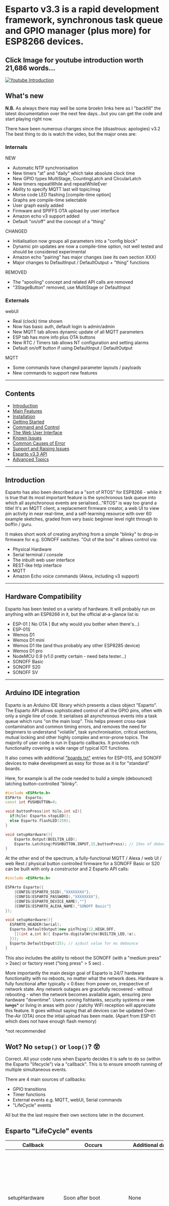 # Esparto v3.3 is a rapid development framework, synchronous task queue and GPIO manager (plus more) for ESP8266 devices.

## Click Image for youtube introduction worth 21,686 words...

[![Youtube Introduction](https://img.youtube.com/vi/phi1V2tMpEU/0.jpg)](https://youtu.be/phi1V2tMpEU)

## What's new

**N.B.** As always there may well be some broekn links here as I "backfill" the latest documentation over the next few days...but you can get the code and start playing right now.

There have been numerous changes since the (disastrous: apologies) v3.2 The best thing to do is watch the video, but the major ones are:

### Internals

NEW
* Automatic NTP synchronisation
* New timers "at" and "daily" which take absolute clock time
* New GPIO types MultiStage, CountingLatch and CircularLatch
* New timers repeatWhile and repeatWhileEver
* Ability to specify MQTT last will topic/msg
* Morse code LED flashing [compile-time option]
* Graphs are compile-time selectable
* User graph easily added
* Firmware and SPIFFS OTA upload by user interface
* Amazon echo v3 support added
* Default "on/off" and the concept of a "thing"

CHANGED
* Initialisation now groups all parameters into a "config block"
* Dynamic pin updates are now a compile-time option, not well tested and should be considered experimental
* Amazon echo "pairing" has major changes (see its own section XXX)
* Major changes to DefaultInput / DefaultOutput + "thing" functions

REMOVED
* The "spooling" concept and related API calls are removed
* "3StageButton" removed, use MultiStage or DefaultInput

### Externals
 webUI
* Real (clock) time shown
* Now has basic auth, default login is admin/admin
* New MQTT tab allows dynamic update of all MQTT parameters
* ESP tab has more info plus OTA buttons
* New RTC / Timers tab allows NT configuration and setting alarms
* Default on/off button if using DefaultInput / DefaultOutput

MQTT

* Some commands have changed parameter layouts / payloads
* New commands to support new features

***

## Contents

* [Introduction](./README.md#introduction)
* [Main Features](../master/README.md#main-features)
* [Installation](../master/README.md#installation)
* [Getting Started](../master/README.md#getting-started)
* [Command and Control](../master/README.md#command-and-control)
* [The Web User Interface](../master/README.md#the-web-user-interface)
* [Known Issues](../master/README.md#known-issues)
* [Common Causes of Error](../master/README.md#common-causes-of-error)
* [Support and Raising Issues](../master/README.md#support-and-raising-issues)
* [Esparto v3.3 API](../master/README.md#esparto-v33-api)
* [Advanced Topics](../master/README.md#advanced-topics)

***

## Introduction

Esparto has also been described as a "sort of RTOS" for ESP8266 - while it is true that its most important feature is the synchronous task queue into which all asynchronous events are serialised..."RTOS" is way too grand a title!
It's an MQTT client, a replacement firmware creator, a web UI to view pin activity in near real-time, and a self-learning resource with over 60 example sketches, graded from very basic beginner level right through to boffin / guru.

It makes short work of creating anything from a simple "blinky" to drop-in firmware for e.g. SONOFF switches. "Out of the box" it allows control via:

* Physical Hardware
* Serial terminal / console
* The inbuilt web user interface
* REST-like http interface
* MQTT
* Amazon Echo voice commands (Alexa, including v3 support)

***

## Hardware Compatibility

Esparto has been tested on a variety of hardware. It will probably run on anything with an ESP8266 in it, but the official at-a-glance list is:

*	ESP-01 [ No OTA ] But why would you bother when there's...)
*	ESP-01S
*	Wemos D1
*	Wemos D1 mini 
*	Wemos D1 lite (and thus probably any other ESP8285 device)
*	Wemos D1 pro
*	NodeMCU 0.9 (v1.0 pretty certain - need beta tester...)
*	SONOFF Basic
*	SONOFF S20
*	SONOFF SV

***

## Arduino IDE integration

Esparto is an Arduino IDE library which presents a class object "Esparto". The Esparto API allows sophisticated control of all the GPIO pins, often with only a single line of code. It serialises all asynchronous events into a task queue which runs "on the main loop". This helps prevent cross-task contamination and common timing errors, and removes the need for beginners to understand "volatile", task synchronisation, critical sections, mutual locking and other highly complex and error-prone topics. The majority of user code is run in Esparto callbacks.
It provides rich functionality covering a wide range of typical IOT functions.

It also comes with additional ["boards.txt"](../master/sonoff_boards.txt) entries for ESP-01S, and SONOFF devices to make development as easy for those as it is for "standard" boards.

Here, for example is all the code needed to build a simple (debounced) latching button-controlled "blinky".

```cpp
#include <ESPArto.h>
ESPArto  Esparto;
const int PUSHBUTTON=0;

void buttonPress(int hilo,int v2){
  if(hilo) Esparto.stopLED();
  else Esparto.flashLED(250);
}

void setupHardware(){
    Esparto.Output(BUILTIN_LED);
    Esparto.Latching(PUSHBUTTON,INPUT,15,buttonPress); // 15ms of debouncing
}
```
At the other end of the spectrum, a fully-functional MQTT / Alexa / web UI / web Rest / physical button controlled firmware for a SONOFF Basic or S20 can be built with only a constructor and 2 Esparto API calls:
```cpp
#include <ESPArto.h>

ESPArto Esparto({
    {CONFIG(ESPARTO_SSID),"XXXXXXXX"},
    {CONFIG(ESPARTO_PASSWORD),"XXXXXXXX"},
    {CONFIG(ESPARTO_DEVICE_NAME),""}
    {CONFIG(ESPARTO_ALEXA_NAME),"SONOFF Basic"}
});

void setupHardware(){
  ESPARTO_HEADER(Serial); 
  Esparto.DefaultOutput(new pinThing(12,HIGH,OFF,
  	[](int a,int b){ Esparto.digitalWrite(BUILTIN_LED,!a); 
  }));    
  Esparto.DefaultInput(25); // ajdust value for ms debounce
}
```
This also includes the ability to reboot the SONOFF (with a "medium press" > 2sec) or factory reset  ("long press" > 5 sec) .

More importantly the main design goal of Esparto is 24/7 hardware functionality with no reboots, no matter what the network does. Hardware is fully functional after typically < 0.6sec from power on, irrespective of network state. Any network outages are gracefully recovered - without rebooting - when the network becomes available again, ensuring zero hardware "downtime".
Users running fishtanks, security systems or ~~iron lungs~~* or living in areas with poor / patchy WiFi reception will appreciate this feature.
It goes without saying that all devices can be updated Over-The-Air (OTA) once the intial upload has been made. (Apart from ESP-01 which does not have enough flash memory)

*not recommended

## Wot? No `setup()` or `loop()`? :astonished:

Correct. All your code runs when Esparto decides it is safe to do so (within the Esparto "lifecycle") via a "callback". This is to ensure smooth running of multiple simultaneous events.

There are 4 main sources of callbacks:

* GPIO transitions
* Timer functions
* External events e.g. MQTT, webUI, Serial commands
* "LifeCycle" events

All but the the last require their own sections later in the document.

## Esparto "LifeCycle" events

| Callback | Occurs | Additional data | Notes |
|--------------------|---------------------------------------------------------------------------------------------------------------------|---------------------------------------------|-----------------------------------------------------------------------------------------------------------------------------------------------------------------------------------|
| setupHardware | Soon after boot | None | MUST be included, all others are optional. Include here any GPIO initialisation and code you would normally include in setup() DO NOT attempt to manually connect to your WiFi!!! |
| onWiFiConnect | Once router has assigned IP address | None | Rarely may occur BEFORE setupHardware do not include any code that depends on setupHardware having completed |
| onWiFiDisconnect | When router disconnects | None | See above |
| onMqttConnect | When a successful connection is made to an MQTT broker | None | You must subscribe here to any topics of interest. This is the only place where it makes sense to do so |
| onMqttDisconnect | When connection to MQTT broker is lost | None |  |
| onRTC | When valid time has been established | None | Once only per boot. This is where to put your daily timers using at and/or daily. Nowhere else is suitable |
| onClockTick | Once per second | No of milliseconds Since midnight | Do NOT use this for timing! Use the correct timer function. Value is indicative rather than accurate |
| onTimeSync | After periodic re-sync with NTP server | Raw timestamp (Ms since epoch) |  |
| onConfigItemChange | Whenever any config item changes value via webUI, MQTT etc or through code. | Item name, new value |  |
| onPinConfigChange | A defined GPIO pin has had its config values changed | Pin number, 1st value, 2nd value | The values depend on the type of pin, see the relevant pin documentation |
| onOtaStart | Before OTA update starts | Type (SPIFFS/Firmware) |  |
| onOtaProgress | During OTA upload | Type (SPIFFS/Firmware), percentage complete |  |
| onOtaEnd | When OTA complete | Type (SPIFFS/Firmware) |  |
| onReboot | Badly named, should be “justBeforeReboot” can be initiated by webUi, MQTT command, physical hardware on GPIO0 | None | On exit from your code, the device will reboot (soft reset) |
| onFactoryReset | Badly named, should be “justBeforeFactoryReset” can be initiated by webUi, MQTT command, physical hardware on GPIO0 | None | On exit from your code, the device will “hard reset” to factory settings, i.e. all configuration data and saved WiFI connections will be lost |
| userLoop | Once per main loop cycle, after all other actions complete | None | This is included merely for future expansion. If you think you need to use it, you are almost certainly wrong: contact the author. |
Most commonly you will define GPIOs for input and output in setupHardware. Each of these may have its own callback for when activity occurs on the pin, though many pin types have a great amount of automatic functionality already built-in. In many common scenarios, there will be little for your code to do.
Next in the `onMqttConnect` callback you will subscribe to your own topics which are specific to your app (if any). Each topic will need its own callback which Esparto will execute whenever a user publishes that topic. Esparto comes with a lot of MQTT functionality already built-in.

*N.B.* Much of the MQTT functionality can be used without needing an MQTT broker, by using the web REST interface or the webUI itself

Esparto also publishes frequent statistics and / or GPIO status if required and has extensive diagnostic features for advanced users

In summary, you "plug in" short pieces of user code (callbacks) that make up the specifics of your app into the appropriate place in Esparto's lifecycle to respond to the relevant real-world events.
This enables extremely rapid development of "bomb-proof" code using mutiple simultaneous complex sensors / actuators. Say goodbye to WDT resets and "random" crashes (which - of course - are never actually random, but caused by bugs in your code)
***
# Main Features

## Ease of use

* Voice-driven compatibility with Amazon Echo (Alexa)
* WiFi + MQTT control built-in and ready "out of the box" (if needed: not mandatory)
* Extremely simple programming interface with Arduino IDE, fully cross-referenced API
* Numerous (61) working code examples, making it an ideal self-teaching tool
* Flexibility: create apps from simple "blinky" to fully-featured, complex, resilient IOT / home automation firmware
* Tested on a wide variety of hardware: ESP-01, SONOFF, Wemos D1, NodeMCU etc
* Main-loop synchronous task queue removes need to understand complex concepts e.g. `volatile`, ISRs, co-operative multitasking etc

## Rapid development

* Most common errors and "gotchas" avoided
* Many flexible GPIO options pre-configured e.g. fully debounced rotary encoder support with a single line of code
* Create MQTT controlled firmware in only a few lines of code
* User code hugely simplified, consisting mainly of short callback functions
* Several flexible asynchronous LED flashing functions including slow PWM, arbitrary pattern e.g. "... --- ..." for SOS, 

## "Industrial strength"

* 24/7 Hardware functionality, irrespective of network status
* Captive portal AP mode for initial configuration 
* Copes resiliently with WiFi outage or total network loss, reconnecting automatically without requiring reboot
* OTA updates (except ESP-01)
* Main-loop synchronous queue avoids common WDT resets
* Web UI with near-real-time GPIO status and MQTT simulator
* Numerous command / control functions
* Highly configurable through Web UI

***

# Installation

## :computer: Install (or upgrade to) 

* Arduino IDE 1.8.9 https://www.arduino.cc/en/Main/Software
* ESP8266 core 2.5.2 https://github.com/esp8266/arduino

## :books: Install the following third-party libraries 

Arduino's own site has a good tutorial on adding 3rd-party libraries: <https://www.arduino.cc/en/Guide/Libraries>

* ESPAsyncTCP 1.1.0 <https://github.com/me-no-dev/ESPAsyncTCP>
* ESPAsyncUDP  1.0.0 <https://github.com/me-no-dev/ESPAsyncUDP>
* ESPAsyncWebserver - There have been a number of issue with this (otherwise) great library. Until those issues are fully resolved you will need to a) uninstall any previous copy you hvae and b) install the patched "fork": <https://github.com/philbowles/ESPAsyncWebServer>

* PubSubClient v2.6 <https://github.com/knolleary/pubsubclient.> Be careful: there are two or three MQTT client libraries out there for Arduino - do not be tempted to use any other than the above: they simply won't work.

## :hammer_and_wrench: Install required tools 

* Sketch data uploader <https://github.com/esp8266/arduino-esp8266fs-plugin>

* Exception decoder <https://github.com/me-no-dev/EspExceptionDecoder> This last item is optional - until your code crashes! When (not _if_) it does so, you will need to provide the author with a decoded stack dump, and this is the tool to do it. See the issues / support section coming up.
Spoiler alert: No support will be given to exception / crash issues without a decoded stack dump, so you really should install this.

## :herb: Install Esparto v3 itself 

## :open_file_folder: Copy the data folder to the root folder of any sketch you write that uses WiFi or MQTT 

This also applies to the sample sketches: Any that use WiFi / MQTT _must_ have the data folder copied to their root folder.

***

# Getting Started

There are 61 example sketches included with Esparto. While the full API is documented here, there is no better way to learn than by compiling and running the examples in the order they appear.
They have been deliberately graded to build on each other, and each contains its own documentation. Thus "the documentation" consists not only this file and its linked files and appendices, but also the **_comments in the example sketches_** so bearing in mind that support will not be provided to users who have not read the documentation, it would be a good idea to look at them, run them and understand how Esparto works before dealing with anything you think may be a problem.

There is also a youtube channel with instructional videos being added (slowly)

 [Youtube channel (instructional videos)](https://www.youtube.com/channel/UCYi-Ko76_3p9hBUtleZRY6g)

## :pushpin: Decide what GPIOs you will be using.

For each GPIO you use you need to decide which Esparto pin type best matches your requirements. Having done this, write a callback routine that takes two int values: `void myGPIOCallback(int i1, int i2){ ...do something... }` In all cases, i1 is the state of the pin that caused the callback event, usually 1 or 0. In many cases i2 is the micros() value of when the event occured.

Decide what actions should be taken when the pin changes and add that code to the callback.

Now add the definition of the GPIO to the `setupHardware` callback

## :stopwatch: Decide on any periodic events you need

For each time-based event, you need to define a callback which will be a void-returing function with no parameters: `void myTimerCallback(void){ ...do something... }`

Add the code to handle the event into the callback, and add the timer defintion to the `setupHardware` callback

## :dizzy: Choose which lifecycle events you will monitor

For each of these you will need to define the specific callback as described in the section above: [Lifecycle Callbacks](../master/README.md#esparto-lifecycle)

Add your lifecycle event code to the callback.

Perhaps the most commonly-used event will be `onMqttConnect`. Decide what topics of your own you will react to, and for each one of them, write a callback:

```cpp
void myTopic1(vector<string> vs){ handle topic1 }
void myTopic2(vector<string> vs){ handle topic2 }
...
```

Full description of the callback and its parameters are given here: [Command handling & MQTT messaging](../master/api_mqtt.md)

## :heavy_check_mark: Final check:

You should now have:

* a `setupHardware` callback which initalise all your GPIOs and timers
* a user-defined callback for each GPIO
* a user-defined callback for each timer function
* (optionally) some Esparto lifecycle callbacks populated with user-written code
* (optionally) an MQTT callback for each user topic

If your board has a choice, choose 1M SPIFFS option for any 4MB device (e.g. Wemos D1 mini etc) or 128K SPIFFS for 1M devices (ESP-01, SONOFF etc).

Compile the code. WARNING: it is best to select "Erase Flash: only sketch" in the IDE. If you select "...All Flash Contents" you will have to re-upload the sketch data (see next) every time after you compile.

## :spider_web: Upload the webserver data files (Tools/ESP8266 Sketch Data Upload)

If you are using WiFi or MQTT and you have not previously performed this step since the device was factory reset...
Or, if you foolishly selected "Erase Flash: All Flash Contents" in the previous step, then copy the data folder to your sketch folder and use the tools menu in the IDE to upload the data to your device.
In theory, you should only ever need to do this once to each new device.

Now, you need to perform _*the most important step*_ before running Esparto:

:electric_plug: :recycle: _*UNPLUG THE DEVICE OR OTHERWISE POWER IT OFF*_

Wait a second or two, and plug the device back in, not forgetting to reopen the Serial monitor window of the IDE if you need to see diagnostic messages.
This step is required (not just for Esparto) due to a bug in the ESP8266 firmware which can (and frequently _does_) cause crash / reboot the first time (and only the first time) after a Serial flash upload.

...which brings us nicely on to:

# Command and control

While the primary source of control commands is likely to be MQTT, Esparto will function quite happily without MQTT as it has both a web UI which can control it graphically and a REST-like http interface that simulates MQTT.

The fundamental unit of control is a "command" and it can orginate from a variety of sources. In the examples we will concentrate on "reboot" because it is simple to understand. Assuming your device is a Wemos D1 mini named "testbed" on 192.168.1.42, any of the following will initiate command:

* typing cmd/reboot into the Serial input
* publishing testbed/cmd/reboot to MQTT
* publishing wemosd1mini/cmd/reboot to MQTT **N.B** This will reboot all other Wemos D1 minis!
* publishing all/cmd/reboot to MQTT **N.B.** This will reboot **every** Esparto device
* visiting <http://192.168.1.42/rest/cmd/reboot>
* visiting <http://testbed.local> and clicking on the "reboot" button (this "invokes" cmd/reboot internally)
* visiting <http://192.168.1.42,> navigating to the "run" tab, selecting "cmd/reboot" from the drop-down menu and clicking "Simulate MQTT"
* calling `Esparto.invokeCmd("cmd/reboot");` from your own code (this "invokes" cmd/reboot internally)
* calling ``reboot()`` from your code
* Default (specific to reboot only) holding down GPIO0 for > 2sec if you have a ``DefaultInput`` defined

The point here is that Esparto has a number of built-in commands which _look like_ MQTT topics, but can be invoked without having to actually have an MQTT broker.
If you are going to be doing your own coding then you _must_ read in full first: [Command handling & MQTT messaging](../master/api_mqtt.md)

## Built-in commands

Some topics have a subtopic (e.g. a pin number to operate on) and others have specific payoad formats

Where you see {0/1} this means either a 0 or a 1 is valid, nothing else is.
Where a payload has multiple values separated by comms, you **must** proved values for all the fields, even if they are empty. For example if you don't care about B in A,B,C you would enter A,,C for the payload

Many commands will respond to MQTT (if in use) the payload is shown in [ square brackets ]

| Command | Sub command | PAYLOAD | MQTT Response | Notes |
|-----------------|-------------|----------------------------|------------------|-------------------------------------------|
| cmd/config/get | varname |  | data[name=value] | User-defined config item |
| cmd/config/set | varname | value | data[name=value] |  |
| cmd/echo/listen |  |  |  | Discovery or “pairing” mode |
| cmd/echo/rename |  | new Alexa name |  |  |
| cmd/factory |  |  |  |  |
| cmd/help |  |  | log xN | Produce this list |
| cmd/info |  |  | Info[name=value] | Internal variables |
| cmd/mqtt |  | srv,port,user,pass,lwt,msg |  | Change MQTT broker |
| cmd/ntp |  | GMT,srv1,srv2 |  | Change NTP servers and/or offset from GMT |
| cmd/pin/cfg | pin# | v1,v2 |  |  |
| cmd/pin/choke | pin# | rate |  | Throttle pin |
| cmd/pin/flash | pin# | rate |  | 50% duty cycle |
| cmd/pin/get | pin# |  | gpio/pin#[{0|1}] |  |
| cmd/pin/pattern | pin# | timebase,pattern |  |  |
| cmd/pin/pwm | pin# | period,duty |  |  |
| cmd/pin/set | pin# | {0|1} | gpio/pin#[{0|1}] |  |
| cmd/pin/stop | pin# |  |  | Stop flashing |
| cmd/reboot |  |  |  |  |
| cmd/rename |  | device,ssid,pass |  |  |
| cmd/switch |  | {0|1} | state[{0/1}] |  |
| cmd/time/at |  | hh:mm:ss,{0|1} |  | Set one-off alarm |
| cmd/time/daily |  | hh:mm:ss,{0|1} |  | Set daily alarm |
| cmd/time/set |  | n =mS since 00:00 |  | Arbitrarily set time (mS since midnight) |
| cmd/time/sync |  |  |  | Force NTP sync |
*Examples:*

* MQTT command testbed/cmd/pin/set/4 with payload of "1" sets GPIO3 HIGH and Esparto publishes testbed/gpio/4 ["1"]
* <http://testbed.local/cmd/config/set/blinkrate/150> sets Config Item "blinkrate" to "150" and publishes testbed/data  ["blinkrate=150"]
* on webUI "run" tab dropdown: cmd/pin/pwm/4 with payload "2000,25" flashes GPIO4 for 500mS every 2 seconds

## Note on REST-like interface (or Serial keyboard)

When using commands such as: <http://testbed.local/rest/cmd/config/set/blinkrate/150> the payload is taken to be the last part of the command, i.e. 150 in this case. Technically speaking, since all commands _have_ a payload (even if its blank)
so that cmd/info for example should be typed as <http://testbed.local/rest/cmd/info/> (note trailing "/") or it will show up as ...cmd/info with a payload of "info". This will still work since cmd/info ignores any payload, but: jus' sayin'...

[Command handling & MQTT messaging](/api_mqtt.md) is essential reading for matery of this section.
***

# The Web User Interface

**NB Images to follow!**

All of the images that follow are collected together into a handy PDF "cheat sheet". Each page is designed to fit exactly onto a sheet of A4 should you wish to print any of them

* [Low-res (faster download) 1MB:](../master/assets/webUI%20cheat%20sheet%20sml.pdf)
* [High-res (better quality) 4MB:](../master/assets/webUI%20cheat%20sheet.pdf)

## Default view (WiFi Tab)

![Esparto Logo](/assets/v3default.jpg)

## Common controls

The row of icons each represent a different tab. Clicking takes you to the relevant tab, descriptions of which follow here.
The heart should "beat" once per second, to show the MCU is functioning correctly. If there is a (hopefully) green light to its left, that shows a good link to MQTT. If the light is red, MQTT is unavailable. No light will be shown if you decide not use MQTT

(see the advanced topics section) [Throttling](../README.md#throttling)

## Notes on WiFi tab

* If you enter incorrect credentials, Esparto will enter AP mode after 3 minutes (or immediately on a brand new MCU)
* Make sure your Alexa name is easy to pronounce and hard to mis-hear.

***
## GPIO Panel

![Esparto Logo](/assets/v3gpio.jpg)

## Notes on GPIO Panel

* The grey unusable pins are usually the ones that are used by the external SPI Flash on most ESP8266 boards
* For the meaning of "raw" and "cooked" see: [Raw and Cooked Pins](../master/api_gpio.md#important-concepts-raw-vs-cooked-states)
* GPIO numbers go black when GPIO pin is "throttled" and return to white when throttling clears. This is related to, but not the same as the web UI throttling on the previous screen, see [GPIO Throttling](../master/api_gpio.md#important-concepts-throttling)
* For non-programmers, GPIO pins can be added on the [Pins Tab](../master/README.md#pins-tab) although with (of course) more limited functionality than creating them via code

***
## CPU Tab

![Esparto Logo](/assets/v3cpu.jpg)

## Notes on CPU Tab

* This will mostly be used by developers to make sure their Esparot code behaves properly and co-operates well with other tasks, Especially those that Esparto needs to function.
Detailed analysis is a very complex topic and will be the subject of an upcoming Youtube video, as it is far easier to explain while watching real-life apps, especially how to spot potential problems wiht your code
* The graphs start from the right-hand side each time you revisit the tab
* Setting the system variable ESPARTO_LOG_STATS to 1 causes Esparto to send all the CPU stats to MQTT 1x per second See: [System Variables](../master/appx_3.md) and [setConfigInt](../master/api_timer.md#setConfigInt)

***

## Info Tab

![Esparto Logo](/assets/v3arto.jpg)

## Notes on Info Tab

* Chip is the standard "last 6 of MAC address". If no device name given, defaults to e.g. ESPARTO-0BC939
* When falling back to AP mode, SSID will be e.g. ESPARTO-0BC939 and password ESPARTO-0BC939

***

## Config (tool) Tab

![Esparto Logo](/assets/v3tool.jpg)

## Notes on Config Tab

* This is the visual front-end to the  [configuration system](../master/api_timer.md#the-configuration-system)
* Value is updated as soon as you exit the field
* Your code is notified and can react instantly
* New value published to MQTT
* New value saved and takes precedence on next reboot

***

## Run Tab

![Esparto Logo](/assets/v3run.jpg)

## Notes on Run Tab

* This is where you come if you are not running your own MQTT broker as every command Esparto "listens for" can be "inserted" through this tab rather than arriving genuinely from MQTT and _should_ behave identically with the genuine article from MQTT

***

## Log Tab

![Esparto Logo](/assets/v3spool.jpg)

## Notes on Log and Spool Tabs

***

# Known Issues

* Communication with the UI is a "broadcast only" technique. When your netwoek is busy, messages can get "lost" and occasinally may not reflect the true state of the device. For example the progress bar on OTA update mya ppear to "stick" at 90-percent as the last 2 or 3 mesages are discarded. It is rare, but if in doubt, simply refresh your page. A fix for this is "in the pipeline"

* Complete "senior moment" - forgot to add cmd/pin/morse etc: will be added in next "point release"

* Depending on the speed of your browser and/or your network, it can take several attempts to load the webUI cleanly after first flash. All of the image graphics have a long cache period, so clearing your brower's cache frequently will make this matter worse. Be patient. Try a few times. Once its fully loaded and cached, its pretty quick!

* The web UI is capable of handling multiple viewers (see video) but that doesn't mean that it's a good idea, so restrict yourself to a single browser. Opening two or more browers onto the same MCU can crash it as the free heap is exhausted

# Common Causes of Error

* not power-cycling the device 1st time after Serial flash

* opening multiple browser windows on the same MCU while it is busy

* scheduling a task which takes longer to run than the timer tick, e.g. a task 1x per second that takes 1.2 sec to run

* flashing an LED so ridiculously fast that it either leaves no time for Esparto to manage its affairs or prevents WiFi from running when it needs to

* any use of `delay()` or messing with the watchdog _**in any way whatsoever**_: Use Esparto timer functions!  See: [Timers, task scheduling, configuration](../master/api_timer.md)

* doing anything in a tight loop: Use Esparto timer functions! See [Timers, task scheduling, configuration](../master/api_timer.md)

* entering wild values in MQTT commands or the web UI MQTT simulator. Much validation is already done, but I'm sure some enterprising soul will find a way to enter value that's so nuts no-one else could have ever sensibly predicted it...

* mismatching format string specifiers with their data types in e.g. printf. printf("a string %s",integer)or printf("an integer %d","this will crash");

* anything whihc allocates large chunks of free memory and does not rapidly release them

The last point is very important. The ESP8266 does not have a lot of free heap at the best of times. The asyncWebserver library takes a fair chunk to process incoming http requests (more on this later in the advanced topics).

The fact is that Esparto runs with about 20 - 25k free heap by the time your code comes around and it is highly sensitive to low heap scenarios. Given that there is a threshhold below which the code will crash, Esparto puts a lot of effort into preventing it, but it can't protect you from yourself...

As a developer you need to become very familiar with the webUI "gear" pane which shows the heap, the queue, the loop rate, the GPIO activity etc to warn you if your code starts misbehaving

***

# Support and Raising Issues

## READ THIS BEFORE RAISING AN ISSUE

Successful asynchronous programming can be a new way of thinking. Esparto does not look like (or function like) most other example code you may have seen. It is very important  that you read, understand and follow the documentation. Esparto v3.3 comes with 61 example programs demonstrating all its features, and every API call.

Much of the "traditonal" description for these API calls and advice on how / when to use them is **in the comments** of the example programs. They are named and arranged in a specifc order and are designed to build upon each other to introduce new concepts.

Support will only be offered to those who can demonstrate that they have:

* Read the documentation

* Correctly installed Esparto with library versions of 3rd party libraries as shown and all support tools
* Described their hardware and IDE settings (provide schematic for non-standard hardware)
* Successfully compiled and run example sketch for API call(s) in question?
* Checked and eliminated "Known Issues / common cause of error"
* Provided _full_ source of MCVE (properly formatted code only, **no screen photographs!**)
* Provided _full_ copy of all error messages and/or Serial output (text only, **no screen photographs!**)
* Provided _full_ decoded stack dump in cases of crash / reboot / wdt reset etc (text only, no screen photographs!)
* Described things already tried, other research already performed

Slower responses (if any at all) will be recieved by those:

* Asking any question that clearly shows they have not read the documentation.

* Asking any question that clearly falls into one of the categories in "Known Issues / common cause of error"

* Asking if it supports ESP32 (that question already failed on point 1) See "Hardware Compatibility". Does it have ESP32 in the list? Exactly...and people _*still*_ ask!

* Telling me "but this code works on Arduino UNO" the answer will be - without fail - "Run it on an Arduino UNO then".

* Telling me "I can't send the code , it's closed-source / proprietary / confidential". Let's let that sink in for a bit: YOU are writing code that YOU are making money off, using MY code that you got FOR FREE, and you want ME to fix YOUR problem FOR FREE and without looking at the code...? If you really are in that situation, I am happy to sign any NDA / disclaimer you wish and get paid market rate for my time. 

* Statements such as "My sketch doesn't work" will be met - without fail - with "Mine all do" unless sufficient information is also supplied for me to diagnose the problem.(see above)
* I am not an agent for Arduino, Espressif or any other company, nor am I an electronics or programming consultant offering free advice. I will answer only issues relating to the use of Esparto v3.0 on supported hardware.

What's an "MCVE"? It's a *M*inimum *C*orrect *V*erified *E*xample - the smallest amount of code that demonstrates the problem. Do NOT confuse that with sending one function saying: "the problem is in here". Only *full* code of working sketches will be accepted. Also, if you use any non-standard libraries, I need the full URL of where to find / download them. I cannot fix your code if I can't compile it!
I don't have time for (and will not accept) is 3000 lines of code, where 2900 of them are nothing to do with the problem.

In summary I am happy to try to help, provided you show willing by reading the documentation first and at least *trying* to solve the problem yourself. If that fails, give me everything I ask for and together we will fix it. Anything less and you are on your own.
***

# Esparto v3.3 API

The API is broken down by functional area. It is described here in the order a beginner might start experimentation, but certainly "ground up" as far as understanding an mastering Esparto. Try as far as possible to adhere to that order.

* [Contructor and utilities](../master/api_utils.md)

* [Simple LED Flashing functions](../master/api_flash.md)

* [LifeCycle callbacks](../master/api_cycle.md)

* [Timers, task scheduling, configuration](../master/api_timer.md)

* [GPIO Handling](../master/api_gpio.md)

* [Command handling & MQTT messaging](../master/api_mqtt.md)

* [Amazon echo (Alexa) handling](../master/api_alexa.md)

* [Miscellaneous, Advanced, Diagnostics etc](../master/api_expert.md) TBA

***

# Advanced topics

## Throttling

### The need for (lack of) speed

Esparto uses the (mostly) magnificent [ESPAsyncWebserver](https://github.com/me-no-dev/ESPAsyncWebserver) library to provide the web UI and also the SSE Events that are used for the near real-time communication between the UI and the MCU.

Many libraries have to make compromises on ESP8266 due to its restricted SRAM which only allows quite a small free heap. ESPAsyncWebserver is quite sensitve to low heap situations, as each SSE message is sent or received the library needs to allocate memory from the free heap. There is a finite limit to:

 * The rate at which it can do that

 * The absolute amount of free heap left from which it can allocate space for a new message

It rapidly becomes obvious that if the SSE messages are sent faster than it takes ESPAsyncWebserver to release the space and return the memory to the free heap, then the free heap is going to get smaller and smaller as the queue of waiting messages builds up.

Below (a surprisingly low) 20ish messages per second, the heap stays fairly static. Once that is exceeded the free heap starts to drop rapidly.

Now imagine you connect e.g. a sound sensor to a Raw GPIO then play Motorhead's "Ace of Spades" into it at (of course) volume 11. Tests on some cheap Chinese offerings have shown anything up to 14,000 transitions per sec (14kHz input signal) will occur.

Without _some_ form of limiting, this type of input will cause problems.
 
Any solution is only partial, because we can't "magic up" a ton more SRAM and even if we could, we would still hit a limit at _some_ point. While there is some scientific debate about how many frames per second the human eye can perceive, it is a couple of orfders of magnitude less than 14kHz! Movie film usually runs at 24fps so anything above that is wasted anyway, so if we are wanting to watch GPIO, we need to basically throw away anything over that figure.

Esparto limits the total throughput to the web UI to about 20 messages per second - above that and the heap starts steadily dying. This is for _all_ pins so if you have many, you are not going to get real-time flashing.

Esparto also provides the ability to "throttle" individual GPIO pins. see [throttlePin](../master/api_gpio.md#throttlePin) and sample sketch [Pins14_Throttling ](../master/examples/gpio/Pins14_Throttling/Pins14_Throttling.ino)

It is up to you to set a suitable value _*if*_ you want to be able to call up the web UI. If you don't then you can let through as many transitions per second as Esparto will allow, but of course then as soon as you open the web UI, all hell might break loose if your code is taking up all the system resources in handling 14000 transitions per second...

The webUI changes to show individual pin throttling by changing the GPIO number from white to black. The rate sampling is only granular to the second, meaning that if your GPIO has exceeded its throttling rate after 1/10 of a second then all of the remaning 9/10 sec will be ignored. Then it will allow 1/10 again etc, leading to a very "choppy" response. It i up to you to choose the best value for a good balance.

## Compiling for SONOFFs and/or ESP-01S

The standard IDE does not come with hardware definitions for SONOFFs or the ESP-01S. In order to compile Esparto for these, you will need to perform the following steps:

* 1 locate the ESP8266 core library folder. It will be something similar to: C:\Users\phil\AppData\Local\Arduino15\packages\esp8266\hardware\esp8266\2.5.2

* 2 Edit the boards.txt you find there.

* 3 Locate your Esparto library folder (similar to C:\Users\phil\Documents\Arduino\libraries\ESPArto) or get the file here [sonoff_boards.txt](../master/sonoff_boards.txt)

* 4 Get the contents of the file from your Esparto folder (in step 3) and add it to the end of the "real" boards.txt in step 2. Save / Exit

* 5 Copy the contents of the "variants" folder in step 3 to the variants folder in step 2

* 6 Close / re-open the IDE. You should now see the new boards on the Tools/Board menu

If you want to be able to use OTA, then make sure you comment out ``#define ESPARTO_LOG_EVENTS`` in config.h or the binary will probably be too big

***

## Detailed monitoring of "gear" tab / heap usage

	(youtube video T.B.A.)

***

## Setting up automatic OTA server

	T.B.A. in the meanwhile, see: 

    https://www.instructables.com/id/Set-Up-an-ESP8266-Automatic-Update-Server

***
(c) 2019 Phil Bowles

* esparto8266@gmail.com

* [Youtube channel (instructional videos)](https://www.youtube.com/channel/UCYi-Ko76_3p9hBUtleZRY6g)
* [Blog](https://8266iot.blogspot.com)
* [Facebook Support / Discussion Group](https://www.facebook.com/groups/esparto8266/)
* [Support me on Patreon](https://patreon.com/esparto)


playpen:

[docs](/docs/other_file.md)
